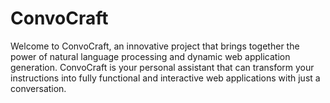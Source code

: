 # ConvoCraft

Welcome to ConvoCraft, an innovative project that brings together the power of natural language processing and dynamic web application generation. ConvoCraft is your personal assistant that can transform your instructions into fully functional and interactive web applications with just a conversation.